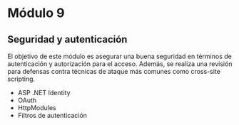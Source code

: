 # Módulo 9

## Seguridad y autenticación

El objetivo de este módulo es asegurar una buena seguridad en términos de autenticación y autorización para el acceso. Además, se realiza una revisión para defensas contra técnicas de ataque más comunes como cross-site scripting.

* ASP .NET Identity
* OAuth
* HttpModules
* Filtros de autenticación
